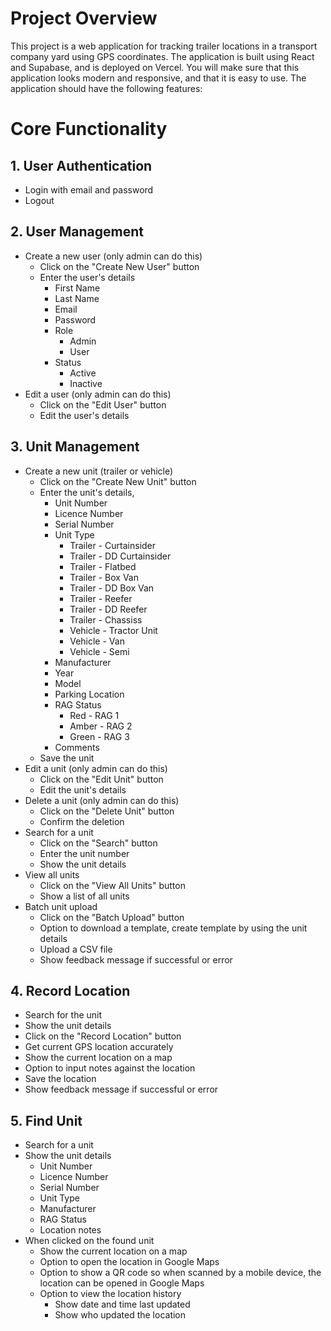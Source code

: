 # Project Overview
This project is a web application for tracking trailer locations in a transport company yard using GPS coordinates. The application is built using React and Supabase, and is deployed on Vercel. You will make sure that this application looks modern and responsive, and that it is easy to use. The application should have the following features: 

# Core Functionality
## 1. User Authentication
- Login with email and password
- Logout
## 2. User Management
- Create a new user (only admin can do this)
    - Click on the "Create New User" button
    - Enter the user's details
        - First Name
        - Last Name
        - Email
        - Password
        - Role
            - Admin
            - User
        - Status
            - Active
            - Inactive
- Edit a user (only admin can do this)
    - Click on the "Edit User" button
    - Edit the user's details
## 3. Unit Management
- Create a new unit (trailer or vehicle)
    - Click on the "Create New Unit" button
    - Enter the unit's details, 
        - Unit Number
        - Licence Number
        - Serial Number
        - Unit Type
            - Trailer - Curtainsider
            - Trailer - DD Curtainsider
            - Trailer - Flatbed
            - Trailer - Box Van
            - Trailer - DD Box Van
            - Trailer - Reefer
            - Trailer - DD Reefer
            - Trailer - Chassiss
            - Vehicle - Tractor Unit
            - Vehicle - Van
            - Vehicle - Semi
        - Manufacturer
        - Year
        - Model
        - Parking Location
        - RAG Status
            - Red - RAG 1
            - Amber - RAG 2
            - Green - RAG 3
        - Comments
    - Save the unit
- Edit a unit (only admin can do this)
    - Click on the "Edit Unit" button
    - Edit the unit's details
- Delete a unit (only admin can do this)
    - Click on the "Delete Unit" button
    - Confirm the deletion
- Search for a unit
    - Click on the "Search" button
    - Enter the unit number
    - Show the unit details
- View all units
    - Click on the "View All Units" button
    - Show a list of all units
- Batch unit upload
    - Click on the "Batch Upload" button
    - Option to download a template, create template by using the unit details
    - Upload a CSV file
    - Show feedback message if successful or error
## 4. Record Location
- Search for the unit
- Show the unit details
- Click on the "Record Location" button
- Get current GPS location accurately
- Show the current location on a map
- Option to input notes against the location
- Save the location
- Show feedback message if successful or error
## 5. Find Unit
- Search for a unit
- Show the unit details
    - Unit Number
    - Licence Number
    - Serial Number
    - Unit Type
    - Manufacturer
    - RAG Status
    - Location notes
- When clicked on the found unit
    - Show the current location on a map
    - Option to open the location in Google Maps
    - Option to show a QR code so when scanned by a mobile device, the location can be opened in Google Maps
    - Option to view the location history
        - Show date and time last updated
        - Show who updated the location



